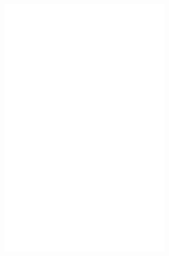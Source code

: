 <p align="center">
  <img src="https://github.com/emptyloominaty/emptyloominaty/blob/main/github-metrics.svg" />
</p>

